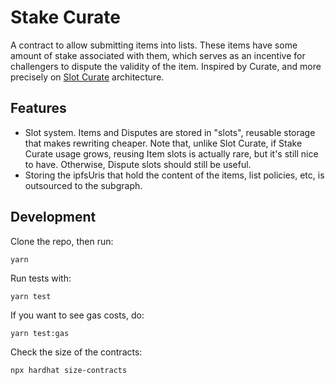 # Stake Curate

A contract to allow submitting items into lists. These items have some amount of stake associated with them, which serves as an incentive for challengers to dispute the validity of the item. Inspired by Curate, and more precisely on [Slot Curate](https://github.com/kleros/slot-curate) architecture.

## Features

- Slot system. Items and Disputes are stored in "slots", reusable storage that makes rewriting cheaper. Note that, unlike Slot Curate, if Stake Curate usage grows, reusing Item slots is actually rare, but it's still nice to have. Otherwise, Dispute slots should still be useful.
- Storing the ipfsUris that hold the content of the items, list policies, etc, is outsourced to the subgraph.

## Development

Clone the repo, then run:

`yarn`

Run tests with:

`yarn test`

If you want to see gas costs, do:

`yarn test:gas`

Check the size of the contracts:

`npx hardhat size-contracts`
